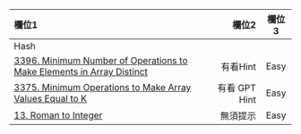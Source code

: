 | 欄位1 | 欄位2 | 欄位3 |
| :-- | --: |:--:|
| Hash  |  |  |
| [3396. Minimum Number of Operations to Make Elements in Array Distinct](https://github.com/Liavan0122/Liavan-Leetcodes/blob/main/Hash/3396.%20Minimum%20Number%20of%20Operations%20to%20Make%20Elements%20in%20Array%20Distinct.md) | 有看Hint  | Easy |
| [3375. Minimum Operations to Make Array Values Equal to K](https://github.com/Liavan0122/Liavan-Leetcodes/blob/main/Hash/3375.%20Minimum%20Operations%20to%20Make%20Array%20Values%20Equal%20to%20K.md) | 有看 GPT Hint  | Easy |
| [13. Roman to Integer](https://github.com/Liavan0122/Liavan-Leetcodes/blob/main/Hash/13.%20Roman%20to%20Integer.md) | 無須提示  | Easy |



